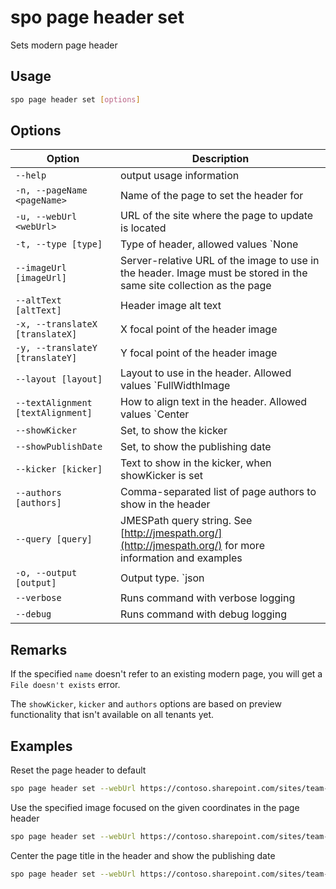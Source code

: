 # spo page header set

Sets modern page header

## Usage

```sh
spo page header set [options]
```

## Options

Option|Description
------|-----------
`--help`|output usage information
`-n, --pageName <pageName>`|Name of the page to set the header for
`-u, --webUrl <webUrl>`|URL of the site where the page to update is located
`-t, --type [type]`|Type of header, allowed values `None|Default|Custom`. Default `Default`
`--imageUrl [imageUrl]`|Server-relative URL of the image to use in the header. Image must be stored in the same site collection as the page
`--altText [altText]`|Header image alt text
`-x, --translateX [translateX]`|X focal point of the header image
`-y, --translateY [translateY]`|Y focal point of the header image
`--layout [layout]`|Layout to use in the header. Allowed values `FullWidthImage|NoImage`. Default `FullWidthImage`
`--textAlignment [textAlignment]`|How to align text in the header. Allowed values `Center|Left`. Default `Left`
`--showKicker`|Set, to show the kicker
`--showPublishDate`|Set, to show the publishing date
`--kicker [kicker]`|Text to show in the kicker, when showKicker is set
`--authors [authors]`|Comma-separated list of page authors to show in the header
`--query [query]`|JMESPath query string. See [http://jmespath.org/](http://jmespath.org/) for more information and examples
`-o, --output [output]`|Output type. `json|text`. Default `text`
`--verbose`|Runs command with verbose logging
`--debug`|Runs command with debug logging

## Remarks

If the specified `name` doesn't refer to an existing modern page, you will get a `File doesn't exists` error.

The `showKicker`, `kicker` and `authors` options are based on preview functionality that isn't available on all tenants yet.

## Examples

Reset the page header to default

```sh
spo page header set --webUrl https://contoso.sharepoint.com/sites/team-a --pageName home.aspx
```

Use the specified image focused on the given coordinates in the page header

```sh
spo page header set --webUrl https://contoso.sharepoint.com/sites/team-a --pageName home.aspx --type Custom --imageUrl /sites/team-a/SiteAssets/hero.jpg --altText 'Sunset over the ocean' --translateX 42.3837520042758 --translateY 56.4285714285714
```

Center the page title in the header and show the publishing date

```sh
spo page header set --webUrl https://contoso.sharepoint.com/sites/team-a --pageName home.aspx --textAlignment Center --showPublishDate
```